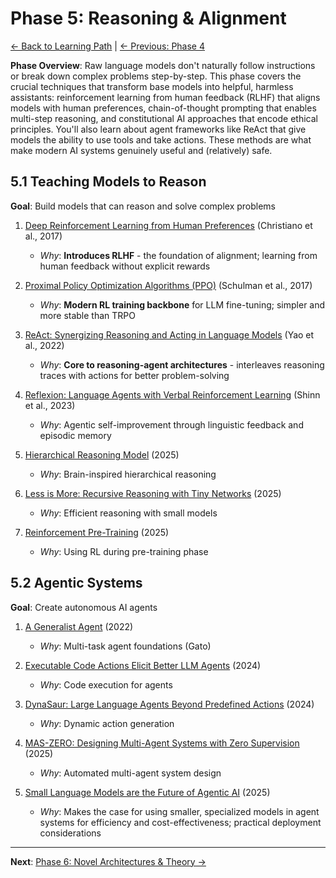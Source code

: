 # Phase 5: Reasoning & Alignment

[← Back to Learning Path](../learning-path.md) | [← Previous: Phase 4](phase-04-retrieval.md)

**Phase Overview**: Raw language models don't naturally follow instructions or break down complex problems step-by-step. This phase covers the crucial techniques that transform base models into helpful, harmless assistants: reinforcement learning from human feedback (RLHF) that aligns models with human preferences, chain-of-thought prompting that enables multi-step reasoning, and constitutional AI approaches that encode ethical principles. You'll also learn about agent frameworks like ReAct that give models the ability to use tools and take actions. These methods are what make modern AI systems genuinely useful and (relatively) safe.

## 5.1 Teaching Models to Reason
**Goal**: Build models that can reason and solve complex problems

1. [Deep Reinforcement Learning from Human Preferences](https://arxiv.org/abs/1706.03741) (Christiano et al., 2017)
   - *Why*: **Introduces RLHF** - the foundation of alignment; learning from human feedback without explicit rewards

2. [Proximal Policy Optimization Algorithms (PPO)](https://arxiv.org/abs/1707.06347) (Schulman et al., 2017)
   - *Why*: **Modern RL training backbone** for LLM fine-tuning; simpler and more stable than TRPO

3. [ReAct: Synergizing Reasoning and Acting in Language Models](https://arxiv.org/abs/2210.03629) (Yao et al., 2022)
   - *Why*: **Core to reasoning-agent architectures** - interleaves reasoning traces with actions for better problem-solving

4. [Reflexion: Language Agents with Verbal Reinforcement Learning](https://arxiv.org/abs/2303.11366) (Shinn et al., 2023)
   - *Why*: Agentic self-improvement through linguistic feedback and episodic memory

5. [Hierarchical Reasoning Model](https://arxiv.org/pdf/2506.21734) (2025)
   - *Why*: Brain-inspired hierarchical reasoning

6. [Less is More: Recursive Reasoning with Tiny Networks](https://arxiv.org/pdf/2510.04871) (2025)
   - *Why*: Efficient reasoning with small models

7. [Reinforcement Pre-Training](https://arxiv.org/abs/2506.08007) (2025)
   - *Why*: Using RL during pre-training phase

## 5.2 Agentic Systems
**Goal**: Create autonomous AI agents

1. [A Generalist Agent](https://arxiv.org/pdf/2205.06175) (2022)
   - *Why*: Multi-task agent foundations (Gato)

2. [Executable Code Actions Elicit Better LLM Agents](https://arxiv.org/pdf/2402.01030) (2024)
   - *Why*: Code execution for agents

3. [DynaSaur: Large Language Agents Beyond Predefined Actions](https://arxiv.org/abs/2411.01747) (2024)
   - *Why*: Dynamic action generation

4. [MAS-ZERO: Designing Multi-Agent Systems with Zero Supervision](https://arxiv.org/pdf/2505.14996) (2025)
   - *Why*: Automated multi-agent system design

5. [Small Language Models are the Future of Agentic AI](https://arxiv.org/abs/2506.02153) (2025)
   - *Why*: Makes the case for using smaller, specialized models in agent systems for efficiency and cost-effectiveness; practical deployment considerations

---

**Next**: [Phase 6: Novel Architectures & Theory →](phase-06-architectures.md)
